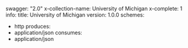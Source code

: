 swagger: "2.0"
x-collection-name: University of Michigan
x-complete: 1
info:
  title: University of Michigan
  version: 1.0.0
schemes:
- http
produces:
- application/json
consumes:
- application/json